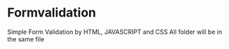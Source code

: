 # Formvalidation
Simple Form Validation by HTML, JAVASCRIPT and CSS
All folder will be in the same file
